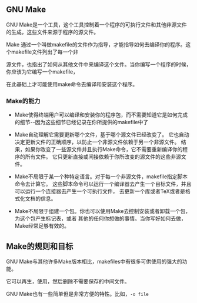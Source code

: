 ## GNU Make

GNU Make是一个工具，这个工具控制着一个程序的可执行文件和其他非源文件的生成，这些文件来源于程序的源文件。

Make 通过一个叫做makefile的文件作为指导，才能指导如何去编译你的程序。这个makefile文件列出了每一个非

源文件，也指出了如何从其他文件中来编译这个文件。当你编写一个程序的时候，你应该为它编写一个makefile，

在此基础上才可能使用make命令去编译和安装这个程序。

### Make的能力

- Make使得终端用户可以编译和安装你的程序包，而不需要知道它是如何完成的细节--因为这些细节已经记录在你所提供的makefile中了

- Make自动理解它需要更新哪个文件，基于哪个源文件已经改变了。
  它也自动决定更新文件的正确顺序，以防止一个非源文件依赖于另一个非源文件。
  结果，如果你改变了一些源文件并且执行Make命令，它不需要重新编译你的程序的所有文件。
  它只更新直接或间接依赖于你所改变的源文件的这些非源文件。

- Make不局限于某一个种特定语言。对于每一个非源文件，makefile指定脚本命令去计算它。
  这些脚本命令可以运行一个编译器去产生一个目标文件，并且可以运行一个连接器去产生一个可执行文件，
  去更新一个库或者TeX或者是格式化文档的信息。
  
- Make不局限于组建一个包。你也可以使用Make去控制安装或者卸载一个包，为这个包产生标记表，或者
  其他的任何你想做的事情。当你写好如何去做，Make经常足够有效的。
  
## Make的规则和目标

GNU Make与其他许多Make版本相比，makefiles中有很多可供使用的强大的功能。

它可以再生，使用，然后删除不需要保存的中间文件。

GNU Make也有一些简单但是非常方便的特性。比如，`-o file`












